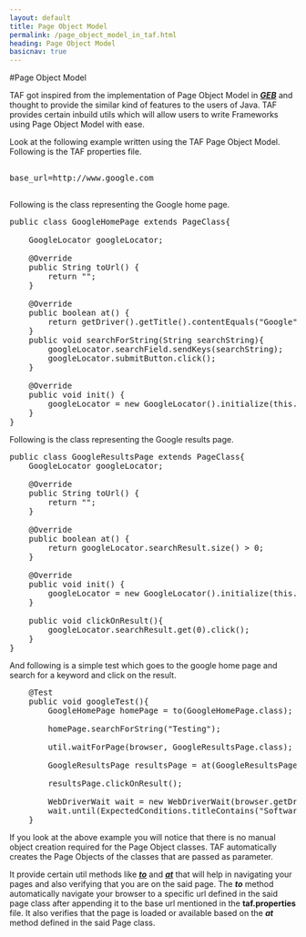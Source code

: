 ```yaml
---
layout: default
title: Page Object Model
permalink: /page_object_model_in_taf.html
heading: Page Object Model
basicnav: true
---
```


#Page Object Model

TAF got inspired from the implementation of Page Object Model in [_**GEB**_](http://www.gebish.org) and thought to provide the similar kind of features to the users of Java.
TAF provides certain inbuild utils which will allow users to write Frameworks using Page Object Model with ease.

Look at the following example written using the TAF Page Object Model.
Following is the TAF properties file.

<pre class="brush: plain;">

base_url=http://www.google.com

</pre>

Following is the class representing the Google home page.

<pre class="brush: java;">
public class GoogleHomePage extends PageClass{
	
	GoogleLocator googleLocator;
	
	@Override
	public String toUrl() {
		return "";
	}
	
	@Override
	public boolean at() {
		return getDriver().getTitle().contentEquals("Google");		
	}
	public void searchForString(String searchString){
		googleLocator.searchField.sendKeys(searchString);
        googleLocator.submitButton.click();
    }

	@Override
	public void init() {
		googleLocator = new GoogleLocator().initialize(this.browser);
	}
}
</pre>

Following is the class representing the Google results page.

<pre class="brush: java;">
public class GoogleResultsPage extends PageClass{
	GoogleLocator googleLocator;
	
	@Override
	public String toUrl() {
		return "";
	}

	@Override
	public boolean at() {		
		return googleLocator.searchResult.size() > 0;
	}
	
	@Override
	public void init() {
		googleLocator = new GoogleLocator().initialize(this.browser);
	}
	
	public void clickOnResult(){
        googleLocator.searchResult.get(0).click();
    }
}
</pre>

And following is a simple test which goes to the google home page and search for a keyword and click on the result.

<pre class="brush: java;">
	@Test
	public void googleTest(){
		GoogleHomePage homePage = to(GoogleHomePage.class);
		
		homePage.searchForString("Testing");
		
		util.waitForPage(browser, GoogleResultsPage.class);		
		
		GoogleResultsPage resultsPage = at(GoogleResultsPage.class);
		
		resultsPage.clickOnResult();
		
		WebDriverWait wait = new WebDriverWait(browser.getDriver(), 60);
		wait.until(ExpectedConditions.titleContains("Software testing"));
	}
</pre>

If you look at the above example you will notice that there is no manual object creation required for the Page Object classes.
TAF automatically creates the Page Objects of the classes that are passed as parameter. 

It provide certain util methods like [_**to**_]() and [_**at**_]() that will help in navigating your pages and also verifying that you are on the said page. The _**to**_ method automatically navigate your browser to a specific url defined in the said page class after appending it to the base url mentioned in the **taf.properties** file. It also verifies that the page is loaded or available based on the _**at**_ method defined in the said Page class.

